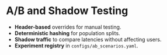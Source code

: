 # A/B and Shadow Testing

- **Header-based** overrides for manual testing.
- **Deterministic hashing** for population splits.
- **Shadow traffic** to compare latencies without affecting users.
- **Experiment registry** in `configs/ab_scenarios.yaml`.
